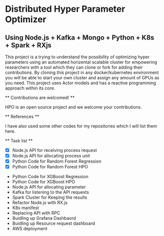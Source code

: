 # Distributed Hyper Parameter Optimizer
## Using Node.js + Kafka + Mongo + Python + K8s + Spark + RXjs 

This project is a trying to understand the possibility of optimizing hyper parameters using an automated horizental scalable cluster for empowering researchers with a tool which they can clone or fork for adding their contributions. By cloning this project in any docker/kubernetes environment you will be able to start your own cluster and assign any amount of GPUs as you need.
This project uses Actor models and has a reactive programming approach within its core. 

** Contributions are welcomed! ** 

HPO is an open source project and we welcome your contributions. 

** References **

I have also used some other codes for my repositories which I will list them here. 

** Task list **

- [x] Node.js API for receiving process request 
- [x] Node.js API for allocating process unit 
- [x] Python Code for Random Forest Regression 
- [x] Python Code for Random Forest HPO 
- Python Code for XGBoost Regression 
- Python Code for XGBoost HPO 
- Node.js API for allocating parameter 
- Kafka for listening to the API requests  
- Spark Cluster for Keeping the results  
- Refactor Node.js with RX.js 
- K8s manifest 
- Replacing API with RPC 
- Buidling up Grafana Dashbaord  
- Buidling up Resource request dashboard 
- AWS deployment 
